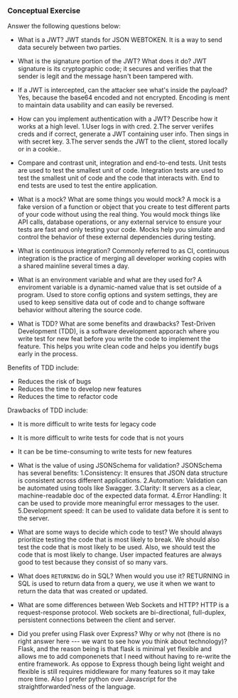 ### Conceptual Exercise

Answer the following questions below:

- What is a JWT?
JWT stands for JSON WEBTOKEN.  It is a way to send data securely between two parties. 

- What is the signature portion of the JWT?  What does it do? 
JWT signature is its cryptographic code; it secures and verifies that the sender is legit and the message hasn't been tampered with.

- If a JWT is intercepted, can the attacker see what's inside the payload? 
Yes, because the base64 encoded and not encrypted. Encoding is ment to maintain data usability and can easily be reversed.

- How can you implement authentication with a JWT?  Describe how it works at a high level.
1.User logs in with cred.
2.The server veriifes creds and if correct, generate a JWT containing user info. Then sings in with secret key.
3.The server sends the JWT to the client, stored locally or in a cookie..

- Compare and contrast unit, integration and end-to-end tests.
Unit tests are used to test the smallest unit of code. Integration tests are used to test the smallest unit of code and the code that interacts with. 
End to end tests are used to test the entire application.


- What is a mock? What are some things you would mock?
A mock is a fake version of a function or object that you create to test different parts of your code without using the real thing. You would mock things like API calls, database operations, or any external service to ensure your tests are fast and only testing your code. Mocks help you simulate and control the behavior of these external dependencies during testing.


- What is continuous integration?
Commonly referred to as CI, continuous integration is the practice of merging all developer working copies with a shared mainline several times a day.

- What is an environment variable and what are they used for?
A enviroment variable is a dynamic-named value that is set outside of a program. Used to store config options and system settings, they are used to keep sensitive data out of code and to change software behavior without altering the source code.


- What is TDD? What are some benefits and drawbacks?
Test-Driven Development (TDD), is a software development apporach where you write test for new feat before you write the code to implement the feature. This helps you write clean code and helps you identify bugs early in the process.

Benefits of TDD include: 
  - Reduces the risk of bugs
  - Reduces the time to develop new features
  - Reduces the time to refactor code

Drawbacks of TDD include:
  - It is more difficult to write tests for legacy code
  - It is more difficult to write tests for code that is not yours
  - It can be be time-consuming to write tests for new features

- What is the value of using JSONSchema for validation?
  JSONSchema has several benefits:
    1.Consistency: It ensures that JSON data structure is consistent across different applications.
    2.Automation: Validation can be automated using tools like Swagger.
    3.Clarity: It servers as a clear, machine-readable doc of the expected data format.
    4.Error Handling: It can be used to provide more meaningful error messages to the user.
    5.Development speed: It can be used to validate data before it is sent to the server.

- What are some ways to decide which code to test?
  We should always prioritize testing the code that is most likely to break. We should also test the code that is most likely to be used. Also, we should test the code that is most likely to change. User impacted features are always good to test because they consist of so many vars.

- What does `RETURNING` do in SQL? When would you use it?
RETURNING in SQL is used to return data from a query, we use it when we want to return the data that was created or updated.

- What are some differences between Web Sockets and HTTP?
HTTP is a request-response protocol. Web sockets are bi-directional, full-duplex, persistent connections between the client and server.

- Did you prefer using Flask over Express? Why or why not (there is no right
  answer here --- we want to see how you think about technology)?
Flask, and the reason being is that flask is minimal yet flexible and allows me to add componenets that I need without having to re-write the entire framework. As oppose to Express though being light weight and flexible is still requires middleware for many features so it may take more time. Also I prefer python over Javascript for the straightforwarded'ness of the language. 